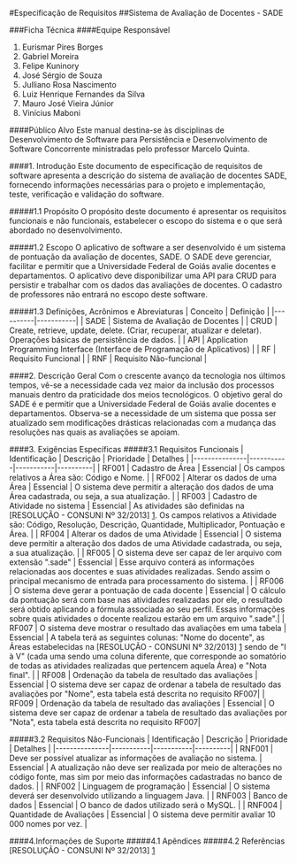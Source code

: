 #Especificação de Requisitos
##Sistema de Avaliação de Docentes - SADE

###Ficha Técnica
####Equipe Responsável
  
1. Eurismar Pires Borges
2. Gabriel Moreira
3. Felipe Kuninory
4. José Sérgio de Souza
5. Julliano Rosa Nascimento 
6. Luiz Henrique Fernandes da Silva 
7. Mauro José Vieira Júnior 
8. Vinícius Maboni 

####Público Alvo
Este manual destina-se às disciplinas de Desenvolvimento de Software para Persistência e Desenvolvimento de Software Concorrente ministradas pelo professor Marcelo Quinta.
  
####1. Introdução
Este documento de especificação de requisitos de software apresenta a descrição do sistema de avaliação de docentes SADE, fornecendo informações necessárias para o projeto e implementação, teste, verificação e validação do software.

#####1.1 Propósito
O propósito deste documento é apresentar os requisitos funcionais e não funcionais, estabelecer o escopo do sistema e o que será abordado no desenvolvimento.
  
#####1.2 Escopo
O aplicativo de software a ser desenvolvido é um sistema de pontuação da avaliação de docentes, SADE. O SADE deve gerenciar, facilitar e permitir que a Universidade Federal de Goiás avalie docentes e departamentos. O aplicativo deve disponibilizar uma API para CRUD para persistir e trabalhar com os dados das avaliações de docentes. O cadastro de professores não entrará no escopo deste software.
  
#####1.3 Definições, Acrônimos e Abreviaturas
| Conceito | Definição |
|----------|-----------|
| SADE | Sistema de Avaliação de Docentes |
| CRUD | Create, retrieve, update, delete. (Criar, recuperar, atualizar e deletar). Operações básicas de persistência de dados.  |
| API | Application Programming Interface (Interface de Programação de Aplicativos) |
| RF | Requisito Funcional  |
| RNF | Requisito Não-funcional  |

####2. Descrição Geral
Com o crescente avanço da tecnologia nos últimos tempos, vê-se a necessidade cada vez maior da inclusão dos processos manuais dentro da praticidade dos meios tecnológicos.  O objetivo geral do SADE é e permitir que a Universidade Federal de Goiás avalie docentes e departamentos. Observa-se a necessidade de um sistema que possa ser atualizado sem modificações drásticas relacionadas com a mudança das resoluções nas quais as avaliações se apoiam.
  
####3. Exigências Específicas
#####3.1 Requisitos Funcionais
| Identificação | Descrição | Prioridade | Detalhes |
|---------------|-----------|-----------|----------|
| RF001 | Cadastro de Área | Essencial | Os campos relativos a Área são: Código e Nome. | 
| RF002 | Alterar os dados de uma Área | Essencial | O sistema deve permitir a alteração dos dados de uma Área cadastrada, ou seja, a sua atualização. |
| RF003 | Cadastro de Atividade no sistema | Essencial | As atividades são definidas na [RESOLUÇÃO - CONSUNI Nº 32/2013] [1]. Os campos relativos a Atividade são: Código, Resolução, Descrição, Quantidade, Multiplicador, Pontuação e Área. |
| RF004 | Alterar os dados de uma Atividade | Essencial | O sistema deve permitir a alteração dos dados de uma Atividade cadastrada, ou seja, a sua atualização. |
| RF005 | O sistema deve ser capaz de ler arquivo com extensão ".sade" | Essencial | Esse arquivo conterá as informações relacionadas aos docentes e suas atividades realizadas. Sendo assim o principal mecanismo de entrada para processamento do sistema. |
| RF006 | O sistema deve gerar a pontuação de cada docente | Essencial | O cálculo da pontuação será com base nas atividades realizadas por ele, o resultado será obtido aplicando a fórmula associada ao seu perfil. Essas informações sobre quais atividades o docente realizou estarão em um arquivo ".sade".|
| RF007 | O sistema deve mostrar o resultado das avaliações em uma tabela | Essencial | A tabela terá as seguintes colunas: "Nome do docente", as Áreas estabelecidas na [RESOLUÇÃO - CONSUNI Nº 32/2013] [1] sendo de  "I à V" (cada uma sendo uma coluna diferente, que corresponde ao somatório de todas as atividades realizadas que pertencem aquela Área) e "Nota final". |
| RF008 | Ordenação da tabela de resultado das avaliações | Essencial | O sistema deve ser capaz de ordenar a tabela de resultado das avaliações por "Nome", esta tabela está descrita no requisito RF007|
| RF009 | Ordenação da tabela de resultado das avaliações | Essencial | O sistema deve ser capaz de ordenar a tabela de resultado das avaliações por "Nota", esta tabela está descrita no requisito RF007|

#####3.2 Requisitos Não-Funcionais
| Identificação | Descrição | Prioridade | Detalhes |
|---------------|-----------|-----------|----------|
| RNF001 | Deve ser possível atualizar as informações de avaliação no sistema. | Essencial | A atualização não deve ser realizada por meio de alterações no código fonte, mas sim por meio das informações cadastradas no banco de dados. |
| RNF002 | Linguagem de programação | Essencial | O sistema deverá ser desenvolvido utilizando a linguagem Java. |
| RNF003 | Banco de dados | Essencial | O banco de dados utilizado será o MySQL. |
| RNF004 | Quantidade de Avaliações | Essencial | O sistema deve permitir avaliar 10 000 nomes por vez. |

####4.Informações de Suporte
#####4.1 Apêndices
#####4.2 Referências
[RESOLUÇÃO - CONSUNI Nº 32/2013] [1]

[1]: http://www.adufg.org.br/dados/editor3/file/Resolucao_CONSUNI_2013_0032.pdf "RESOLUÇÃO - CONSUNI Nº 32/2013" 